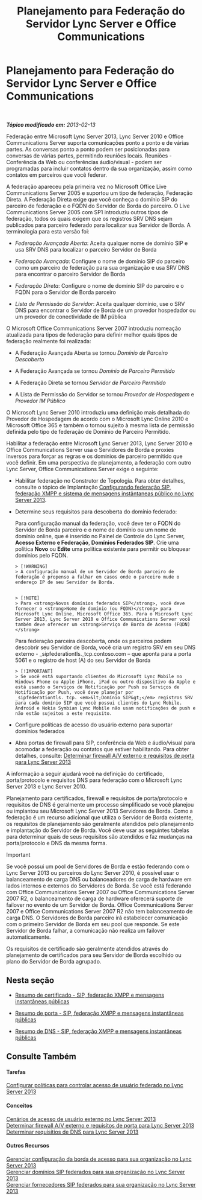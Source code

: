 ﻿---
title: Planejamento para Federação do Servidor Lync Server e Office Communications
TOCTitle: Planejamento para Federação do Servidor Lync Server e Office Communications
ms:assetid: c9eaf06b-054f-41a4-ad0c-499400d6c4c7
ms:mtpsurl: https://technet.microsoft.com/pt-br/library/JJ205335(v=OCS.15)
ms:contentKeyID: 49308092
ms.date: 05/19/2016
mtps_version: v=OCS.15
ms.translationtype: HT
---

# Planejamento para Federação do Servidor Lync Server e Office Communications

 

_**Tópico modificado em:** 2013-02-13_

Federação entre Microsoft Lync Server 2013, Lync Server 2010 e Office Communications Server suporta comunicações ponto a ponto e de várias partes. As conversas ponto a ponto podem ser posicionadas para conversas de várias partes, permitindo reuniões locais. Reuniões - Conferência da Web ou conferências áudio/visual - podem ser programadas para incluir contatos dentro da sua organização, assim como contatos em parceiros que você federar.

A federação apareceu pela primeira vez no Microsoft Office Live Communications Server 2005 e suportou um tipo de federação, Federação Direta. A Federação Direta exige que você conheça o domínio SIP do parceiro de federação e o FQDN do Servidor de Borda do parceiro. O Live Communications Server 2005 com SP1 introduziu outros tipos de federação, todos os quais exigem que os registros SRV DNS sejam publicados para parceiro federado para localizar sua Servidor de Borda. A terminologia para esta versão foi:

  - *Federação Avançada Aberta*: Aceita qualquer nome de domínio SIP e usa SRV DNS para localizar o parceiro Servidor de Borda

  - *Federação Avançada*: Configure o nome de domínio SIP do parceiro como um parceiro de federação para sua organização e usa SRV DNS para encontrar o parceiro Servidor de Borda

  - *Federação Direta*: Configure o nome de domínio SIP do parceiro e o FQDN para o Servidor de Borda parceiro

  - *Lista de Permissão do Servidor*: Aceita qualquer domínio, use o SRV DNS para encontrar o Servidor de Borda de um provedor hospedador ou um provedor de conectividade de IM pública

O Microsoft Office Communications Server 2007 introduziu nomeação atualizada para tipos de federação para definir melhor quais tipos de federação realmente foi realizada:

  - A Federação Avançada Aberta se tornou *Domínio de Parceiro Descoberto*

  - A Federação Avançada se tornou *Domínio de Parceiro Permitido*

  - A Federação Direta se tornou *Servidor de Parceiro Permitido*

  - A Lista de Permissão do Servidor se tornou *Provedor de Hospedagem* e *Provedor IM Público*

O Microsoft Lync Server 2010 introduziu uma definição mais detalhada do Provedor de Hospedagem de acordo com o Microsoft Lync Online 2010 e Microsoft Office 365 e também o tornou sujeito à mesma lista de permissão definida pelo tipo de federação de Domínio de Parceiro Permitido.

Habilitar a federação entre Microsoft Lync Server 2013, Lync Server 2010 e Office Communications Server usa o Servidores de Borda e proxies inversos para forçar as regras e os domínios de parceiro permitido que você definir. Em uma perspectiva de planejamento, a federação com outro Lync Server, Office Communications Server exige o seguinte:

  - Habilitar federação no Construtor de Topologia. Para obter detalhes, consulte o tópico de Implantação [Configurando federação SIP, federação XMPP e sistema de mensagens instântaneas público no Lync Server 2013](lync-server-2013-configuring-sip-federation-xmpp-federation-and-public-instant-messaging.md).

  - Determine seus requisitos para descoberta do domínio federado:
    
       Para configuração manual da federação, você deve ter o FQDN do Servidor de Borda parceiro e o nome de domínio ou um nome de domínio online, que é inserido no Painel de Controle do Lync Server, **Acesso Externo e Federação**, **Domínios Federados SIP**. Crie uma política **Novo** ou **Edite** uma política existente para permitir ou bloquear domínios pelo FQDN.
        

        > [!WARNING]
        > A configuração manual de um Servidor de Borda parceiro de federação é propenso a falhar em casos onde o parceiro mude o endereço IP de seu Servidor de Borda.

        
        > [!NOTE]  
        > Para <strong>Novos domínios federados SIP</strong>, você deve fornecer o <strong>Nome de domínio (ou FQDN)</strong> para Microsoft Lync Online, Microsoft Office 365. Para o Microsoft Lync Server 2013, Lync Server 2010 e Office Communications Server você também deve oferecer um <strong>Serviço de Borda de Acesso (FQDN)</strong>    
       Para federação parceira descoberta, onde os parceiros podem descobrir seu Servidor de Borda, você cria um registro SRV em seu DNS externo - \_sipfederationtls.\_tcp.contoso.com – que aponta para a porta 5061 e o registro de host (A) do seu Servidor de Borda
        
        > [!IMPORTANT]  
        > Se você está suportando clientes do Microsoft Lync Mobile no Windows Phone ou Apple iPhone, iPad ou outro dispositivo da Apple e está usando o Serviços de Notificação por Push ou Serviços de Notificação por Push, você deve planejar por _sipfederationtls._tcp. <em>&lt;Domínio SIP&gt;</em> registros SRV para cada domínio SIP que você possui clientes do Lync Mobile. Android e Nokia Symbian Lync Mobile não usam notificações de push e não estão sujeitos a este requisito.

  - Configure políticas de acesso do usuário externo para suportar domínios federados

  - Abra portas de firewall para SIP, conferência da Web e áudio/visual para acomodar a federação ou contatos que estiver habilitando. Para obter detalhes, consulte: [Determinar firewall A/V externo e requisitos de porta para Lync Server 2013](lync-server-2013-determine-external-a-v-firewall-and-port-requirements.md)

A informação a seguir ajudará você na definição do certificado, porta/protocolo e requisitos DNS para federação com o Microsoft Lync Server 2013 e Lync Server 2010.

Planejamento para certificados, firewall e requisitos de porta/protocolo e requisitos de DNS é geralmente um processo simplificado se você planejou ou implantou seu Microsoft Lync Server 2013 Servidores de Borda. Como a federação é um recurso adicional que utiliza o Servidor de Borda existente, os requisitos de planejamento são geralmente atendidos pelo planejamento e implantação do Servidor de Borda. Você deve usar as seguintes tabelas para determinar quais de seus requisitos são atendidos e faz mudanças na porta/protocolo e DNS da mesma forma.

> [!IMPORTANT]  
> Se você possui um pool de Servidores de Borda e estão federando com o Lync Server 2013 ou parceiros do Lync Server 2010, é possível usar o balanceamento de carga DNS ou balanceadores de carga de hardware em lados internos e externos do Servidores de Borda. Se você está federando com Office Communications Server 2007 ou Office Communications Server 2007 R2, o balanceamento de carga de hardware oferecerá suporte de failover no evento de um Servidor de Borda. Office Communications Server 2007 e Office Communications Server 2007 R2 não tem balanceamento de carga DNS. O Servidores de Borda parceiro irá estabelecer comunicação com o primeiro Servidor de Borda em seu pool que responde. Se este Servidor de Borda falhar, a comunicação não realiza um failover automaticamente.

Os requisitos de certificado são geralmente atendidos através do planejamento de certificados para seu Servidor de Borda escolhido ou plano do Servidor de Borda agrupado.

## Nesta seção

  - [Resumo de certificado - SIP, federação XMPP e mensagens instantâneas públicas](lync-server-2013-certificate-summary-sip-xmpp-federation-and-public-instant-messaging.md)

  - [Resumo de porta - SIP, federação XMPP e mensagens instantâneas públicas](lync-server-2013-port-summary-sip-xmpp-federation-and-public-instant-messaging.md)

  - [Resumo de DNS - SIP, federação XMPP e mensagens instantâneas públicas](lync-server-2013-dns-summary-sip-xmpp-federation-and-public-instant-messaging.md)

## Consulte Também

#### Tarefas

[Configurar políticas para controlar acesso de usuário federado no Lync Server 2013](lync-server-2013-configure-policies-to-control-federated-user-access.md)  

#### Conceitos

[Cenários de acesso de usuário externo no Lync Server 2013](lync-server-2013-scenarios-for-external-user-access.md)  
[Determinar firewall A/V externo e requisitos de porta para Lync Server 2013](lync-server-2013-determine-external-a-v-firewall-and-port-requirements.md)  
[Determinar requisitios de DNS para Lync Server 2013](lync-server-2013-determine-dns-requirements.md)  

#### Outros Recursos

[Gerenciar configuração da borda de acesso para sua organização no Lync Server 2013](lync-server-2013-manage-access-edge-configuration-for-your-organization.md)  
[Gerenciar domínios SIP federados para sua organização no Lync Server 2013](lync-server-2013-manage-sip-federated-domains-for-your-organization.md)  
[Gerenciar fornecedores SIP federados para sua organização no Lync Server 2013](lync-server-2013-manage-sip-federated-providers-for-your-organization.md)

